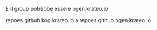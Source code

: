 


E il group potrebbe essere ogen.krateo.io

repoes.github.kog.krateo.io
a
repoes.github.ogen.krateo.io